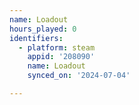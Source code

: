 ```yaml
---
name: Loadout
hours_played: 0
identifiers:
  - platform: steam
    appid: '208090'
    name: Loadout
    synced_on: '2024-07-04'

---
```

